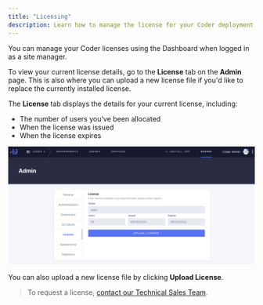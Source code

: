 ```yaml
---
title: "Licensing"
description: Learn how to manage the license for your Coder deployment.
---
```


You can manage your Coder licenses using the Dashboard when logged in as a site
manager.

To view your current license details, go to the **License** tab on the **Admin**
page. This is also where you can upload a new license file if you'd like to
replace the currently installed license.

The **License** tab displays the details for your current license, including:

- The number of users you've been allocated
- When the license was issued
- When the license expires

![License Configuration Screen](../assets/licensing.png)

You can also upload a new license file by clicking **Upload License**.

> To request a license, [contact our Technical Sales Team](https://coder.com/contact).
